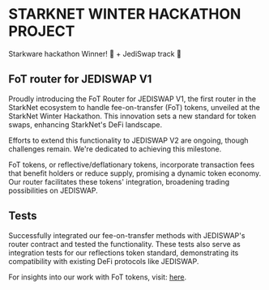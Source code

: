 # STARKNET WINTER HACKATHON PROJECT
Starkware hackathon Winner! 🥉 + JediSwap track 🥇

## FoT router for JEDISWAP V1
Proudly introducing the FoT Router for JEDISWAP V1, the first router in the StarkNet ecosystem to handle fee-on-transfer (FoT) tokens, unveiled at the StarkNet Winter Hackathon. This innovation sets a new standard for token swaps, enhancing StarkNet's DeFi landscape.

Efforts to extend this functionality to JEDISWAP V2 are ongoing, though challenges remain. We're dedicated to achieving this milestone.

FoT tokens, or reflective/deflationary tokens, incorporate transaction fees that benefit holders or reduce supply, promising a dynamic token economy. Our router facilitates these tokens' integration, broadening trading possibilities on JEDISWAP.

## Tests
Successfully integrated our fee-on-transfer methods with JEDISWAP's router contract and tested the functionality. These tests also serve as integration tests for our reflections token standard, demonstrating its compatibility with existing DeFi protocols like JEDISWAP. 

For insights into our work with FoT tokens, visit: [here](https://github.com/henryf10h/reflect_cairo).
